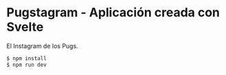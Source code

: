 # Pugstagram - Aplicación creada con Svelte

El Instagram de los Pugs.

```sh
$ npm install
$ npm run dev
```